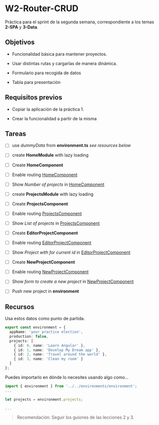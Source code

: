 # W2-Router-CRUD
Práctica para el sprint de la segunda semana, correspondiente a los temas **2-SPA** y **3-Data**.

## Objetivos

- Funcionalidad básica para mantener proyectos.

- Usar distintas rutas y cargarlas de manera dinámica.

- Formulario para recogida de datos

- Tabla para presentación

## Requisitos previos

- Copiar la aplicación de la práctica 1.

- Crear la funcionalidad a partir de la misma

## Tareas

- [ ] use _dummyData_ from **environment.ts** _see resources below_
- [ ] create **HomeModule** with lazy loading
- [ ] Create **HomeComponent**
- [ ] Enable routing [HomeComponent](/)
- [ ] Show _Number of projects_ in [HomeComponent](/)
- [ ] create **ProjectsModule** with lazy loading
- [ ] Create **ProjectsComponent**
- [ ] Enable routing [ProjectsComponent](/projects)
- [ ] Show _List of projects_ in [ProjectsComponent](/projects)
- [ ] Create **EditorProjectComponent**
- [ ] Enable routing [EditorProjectComponent](/projects/:id)
- [ ] Show _Project with for current id_ in [EditorProjectComponent](/projects/:id)
- [ ] Create **NewProjectComponent**
- [ ] Enable routing [NewProjectComponent](/projects/new)
- [ ] Show _form to create a new project_ in [NewProjectComponent](/projects/new)
- [ ] Push new project in **environment**


## Recursos

Usa estos datos como punto de partida.

```typescript
export const environment = {
  appName: 'your practice election',
  production: false,
  projects: [
    { id: 0, name: 'Learn Angular' },
    { id: 1, name: 'Develop My Dream app' },
    { id: 2, name: 'Travel around the world' },
    { id: 3, name: 'Clean my room' }
  ]
};
```

Puedes importarlo en dónde lo necesites usando algo como...

```typescript
import { environment } from '../../environments/environment';
...

let projects = environment.projects;

...

```

> Recomendación: Seguir los guiones de las lecciones 2 y 3.
